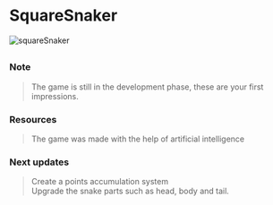 # SquareSnaker

![squareSnaker](https://github.com/josevitor555/gameSnake/assets/127617992/920b8070-9f61-471f-846a-bbca235e367b)

##

### Note
> The game is still in the development phase, these are your first impressions.
### Resources
> The game was made with the help of artificial intelligence
### Next updates
> Create a points accumulation system <br>
> Upgrade the snake parts such as head, body and tail.
